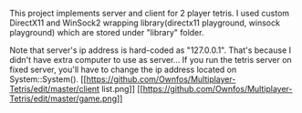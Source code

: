 This project implements server and client for 2 player tetris.
I used custom DirectX11 and WinSock2 wrapping library(directx11 playground, winsock playground) which are stored under "library" folder.

Note that server's ip address is hard-coded as "127.0.0.1". That's because I didn't have extra computer to use as server...
If you run the tetris server on fixed server, you'll have to change the ip address located on System::System().
[[https://github.com/Ownfos/Multiplayer-Tetris/edit/master/client list.png]]
[[https://github.com/Ownfos/Multiplayer-Tetris/edit/master/game.png]]
